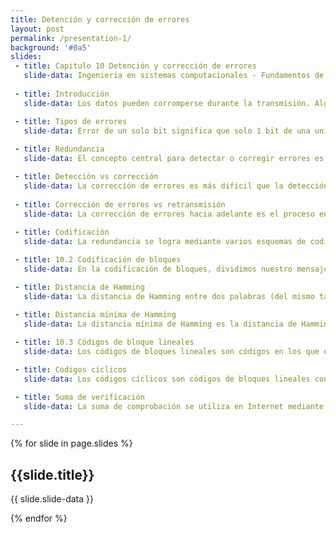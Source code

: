 ```yaml
---
title: Detención y corrección de errores
layout: post
permalink: /presentation-1/
background: '#0a5'
slides:
 - title: Capitulo 10 Detención y corrección de errores
   slide-data: Ingeniería en sistemas computacionales - Fundamentos de telecomunicaciones - Alumna Texna Reyes Ivania Gpe.
     
 - title: Introducción
   slide-data: Los datos pueden corromperse durante la transmisión. Algunas aplicaciones requieren que se detecten y corrijan los errores.

 - title: Tipos de errores
   slide-data: Error de un solo bit significa que solo 1 bit de una unidad de datos determinada (como un byte, un carácter o un paquete) cambia de 1 a 0 o de 0 a 1. Error de ráfaga significa que 2 o más bits en la unidad de datos han cambiado de 1 a 0 o de 0 a 1.
 
 - title: Redundancia
   slide-data: El concepto central para detectar o corregir errores es la redundancia. Para poder detectar o corregir errores, necesitamos enviar algunos bits extra con nuestros datos. Estos bits redundantes los agrega el remitente y el receptor los elimina. Su presencia permite al receptor detectar o corregir bits corruptos.

 - title: Detección vs corrección
   slide-data: La corrección de errores es más difícil que la detección. En la detección de errores, solo buscamos si se ha producido algún error. La respuesta es un simple sí o no. En la corrección de errores, necesitamos saber la cantidad exacta de bits que están dañados y su ubicación en el mensaje. El número de errores y el tamaño del mensaje son factores importantes.
 
 - title: Corrección de errores vs retransmisión
   slide-data: La corrección de errores hacia adelante es el proceso en el que el receptor intenta adivinar el mensaje utilizando bits redundantes. La corrección por retransmisión es una técnica en la que el receptor detecta un error y solicita al remitente que reenvíe el mensaje.
   
 - title: Codificación
   slide-data: La redundancia se logra mediante varios esquemas de codificación. El remitente agrega bits redundantes mediante un proceso que crea una relación entre los bits redundantes y los bits de datos reales. El receptor comprueba estas relaciones para detectar o corregir errores.

 - title: 10.2 Codificación de bloques
   slide-data: En la codificación de bloques, dividimos nuestro mensaje en bloques de k bits, llamados palabras de datos. Agregamos r bits redundantes para que la longitud total sea n = k + r. Estos bloques resultantes se denominan palabras de código. El proceso de codificación es uno a uno; la misma palabra de datos es siempre codificada de la misma manera.

 - title: Distancia de Hamming
   slide-data: La distancia de Hamming entre dos palabras (del mismo tamaño) es el número de diferencias entre los bits correspondientes. Se puede hallar aplicando la operación XOR a las dos palabras y contando los '1's en el resultado. La distancia de Hamming es siempre mayor que cero.
   
 - title: Distancia mínima de Hamming
   slide-data: La distancia mínima de Hamming es la distancia de Hamming más pequeña entre todos los pares posibles de palabras. Se utiliza para diseñar códigos de detección y corrección de errores.

 - title: 10.3 Códigos de bloque lineales
   slide-data: Los códigos de bloques lineales son códigos en los que el XOR de dos palabras de código válidas crea otra palabra de código válida. Para definirlos formalmente se requiere álgebra abstracta.

 - title: Códigos cíclicos
   slide-data: Los códigos cíclicos son códigos de bloques lineales con una propiedad adicional. En un código cíclico, si una palabra de código se desplaza cíclicamente, el resultado es otra palabra de código válida.

 - title: Suma de verificación
   slide-data: La suma de comprobación se utiliza en Internet mediante varios protocolos, aunque no en la capa de enlace de datos. Se basa en el concepto de redundancia.

---
```


{% for slide in page.slides %}

<section data-background="{% if slide.background %}{{slide.background}}{% else %}{{page.background}}{% endif %}"><h1>{{slide.title}}</h1>{{ slide.slide-data }}</section>

{% endfor %}
